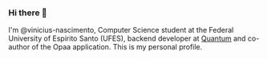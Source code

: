 ### Hi there 👋

I'm @vinicius-nascimento, Computer Science student at the Federal University of Espírito Santo (UFES), backend developer at [Quantum](https://quant1.com.br/) and co-author of the Opaa application. This is my personal profile.
